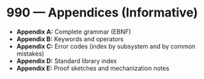 # 990 — Appendices (Informative)

- **Appendix A:** Complete grammar (EBNF)
- **Appendix B:** Keywords and operators
- **Appendix C:** Error codes (index by subsystem and by common mistakes)
- **Appendix D:** Standard library index
- **Appendix E:** Proof sketches and mechanization notes
